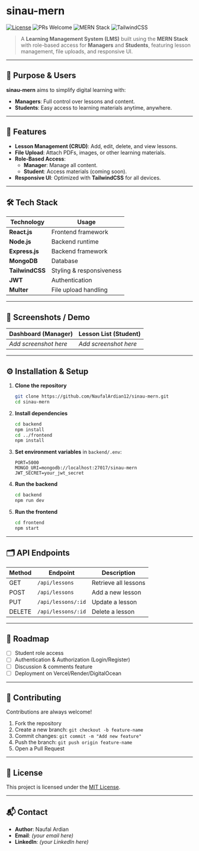 
# sinau-mern

[![License](https://img.shields.io/badge/license-MIT-blue.svg)](LICENSE)
![PRs Welcome](https://img.shields.io/badge/PRs-welcome-brightgreen.svg)
![MERN Stack](https://img.shields.io/badge/stack-MERN-blueviolet)
![TailwindCSS](https://img.shields.io/badge/style-TailwindCSS-38B2AC)

> A **Learning Management System (LMS)** built using the **MERN Stack** with role-based access for **Managers** and **Students**, featuring lesson management, file uploads, and responsive UI.

---

## 🎯 Purpose & Users

**sinau-mern** aims to simplify digital learning with:  
- **Managers**: Full control over lessons and content.  
- **Students**: Easy access to learning materials anytime, anywhere.  

---

## 🚀 Features

- **Lesson Management (CRUD)**: Add, edit, delete, and view lessons.  
- **File Upload**: Attach PDFs, images, or other learning materials.  
- **Role-Based Access**:
  - **Manager**: Manage all content.  
  - **Student**: Access materials (coming soon).  
- **Responsive UI**: Optimized with **TailwindCSS** for all devices.  

---

## 🛠 Tech Stack

| Technology      | Usage                  |
|-----------------|------------------------|
| **React.js**     | Frontend framework      |
| **Node.js**      | Backend runtime         |
| **Express.js**   | Backend framework       |
| **MongoDB**      | Database                |
| **TailwindCSS**  | Styling & responsiveness|
| **JWT**          | Authentication          |
| **Multer**       | File upload handling     |

---

## 📸 Screenshots / Demo

| Dashboard (Manager)            | Lesson List (Student)           |
|--------------------------------|---------------------------------|
| *Add screenshot here*           | *Add screenshot here*            |

---

## ⚙️ Installation & Setup

1. **Clone the repository**  
   ```bash
   git clone https://github.com/NaufalArdian12/sinau-mern.git
   cd sinau-mern
   ```

2. **Install dependencies**  
   ```bash
   cd backend
   npm install
   cd ../frontend
   npm install
   ```

3. **Set environment variables** in `backend/.env`:
   ```
   PORT=5000
   MONGO_URI=mongodb://localhost:27017/sinau-mern
   JWT_SECRET=your_jwt_secret
   ```

4. **Run the backend**  
   ```bash
   cd backend
   npm run dev
   ```

5. **Run the frontend**  
   ```bash
   cd frontend
   npm start
   ```

---

## 🗂 API Endpoints

| Method | Endpoint          | Description            |
|--------|------------------|-------------------------|
| GET    | `/api/lessons`     | Retrieve all lessons     |
| POST   | `/api/lessons`     | Add a new lesson         |
| PUT    | `/api/lessons/:id` | Update a lesson          |
| DELETE | `/api/lessons/:id` | Delete a lesson          |

---

## 📅 Roadmap

- [ ] Student role access  
- [ ] Authentication & Authorization (Login/Register)  
- [ ] Discussion & comments feature  
- [ ] Deployment on Vercel/Render/DigitalOcean  

---

## 🤝 Contributing

Contributions are always welcome!  

1. Fork the repository  
2. Create a new branch: `git checkout -b feature-name`  
3. Commit changes: `git commit -m "Add new feature"`  
4. Push the branch: `git push origin feature-name`  
5. Open a Pull Request  

---

## 📄 License

This project is licensed under the [MIT License](LICENSE).  

---

## 📬 Contact

- **Author**: Naufal Ardian  
- **Email**: *(your email here)*  
- **LinkedIn**: *(your LinkedIn here)*  
